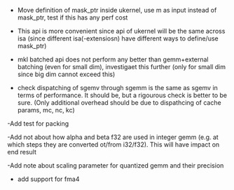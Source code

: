 - Move definition of mask_ptr inside ukernel, use m as input instead of mask_ptr, test if this has any perf cost
- This api is more convenient since api of ukernel will be the same across isa (since different isa(-extensiosn) have different ways to define/use mask_ptr)

- mkl batched api does not perform any better than gemm+external batching (even for small dim), investigaet this further (only for small dim since big dim cannot exceed this)
- check dispatching of sgemv through sgemm is the same as sgemv in terms of performance. It should be, but a rigourous check is better to be sure. (Only additional overhead should be due to dispathcing of cache params, mc, nc, kc)

-Add test for packing

-Add not about how alpha and beta f32 are used in integer gemm (e.g. at which steps they are converted ot/from i32/f32). This will have impact on end result

-Add note about scaling parameter for quantized gemm and their precision

- add support for fma4